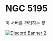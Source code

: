 # NGC 5195
이 서버를 관리하는 봇

[![Discord Banner 2](https://discordapp.com/api/guilds/842803075366256651/widget.png?style=banner2)](https://discord.gg/GUtg6KvSCy)
